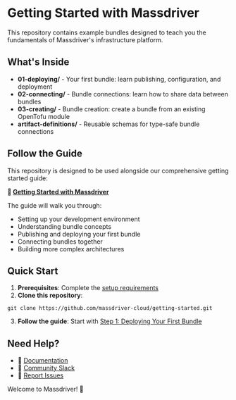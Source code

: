 # Getting Started with Massdriver

This repository contains example bundles designed to teach you the fundamentals of Massdriver's infrastructure platform.

## What's Inside

- **01-deploying/** - Your first bundle: learn publishing, configuration, and deployment
- **02-connecting/** - Bundle connections: learn how to share data between bundles
- **03-creating/** - Bundle creation: create a bundle from an existing OpenTofu module
- **artifact-definitions/** - Reusable schemas for type-safe bundle connections

## Follow the Guide

This repository is designed to be used alongside our comprehensive getting started guide:

**📖 [Getting Started with Massdriver](https://docs.massdriver.cloud/getting-started/overview)**

The guide will walk you through:
- Setting up your development environment
- Understanding bundle concepts
- Publishing and deploying your first bundle
- Connecting bundles together
- Building more complex architectures

## Quick Start

1. **Prerequisites**: Complete the [setup requirements](https://docs.massdriver.cloud/getting-started/overview#prerequisites)
2. **Clone this repository**: 

```
git clone https://github.com/massdriver-cloud/getting-started.git
```

3. **Follow the guide**: Start with [Step 1: Deploying Your First Bundle](https://docs.massdriver.cloud/getting-started/deploying-first-bundle)

## Need Help?

- 📄 [Documentation](https://docs.massdriver.cloud)
- 💬 [Community Slack](https://join.slack.com/t/massdrivercommunity/shared_invite/zt-1smvckvdj-jVFpBG2jF5XiYzX2njDCWA)
- 🐛 [Report Issues](https://github.com/massdriver-cloud/getting-started/issues)

Welcome to Massdriver! 🚀
